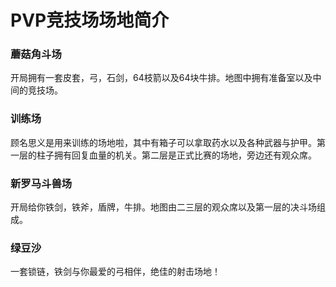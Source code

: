 # PVP竞技场场地简介


### 蘑菇角斗场

开局拥有一套皮套，弓，石剑，64枝箭以及64块牛排。地图中拥有准备室以及中间的竞技场。

### 训练场

顾名思义是用来训练的场地啦，其中有箱子可以拿取药水以及各种武器与护甲。第一层的柱子拥有回复血量的机关。第二层是正式比赛的场地，旁边还有观众席。

###  新罗马斗兽场

开局给你铁剑，铁斧，盾牌，牛排。地图由二三层的观众席以及第一层的决斗场组成。

###  绿豆沙

一套锁链，铁剑与你最爱的弓相伴，绝佳的射击场地！

